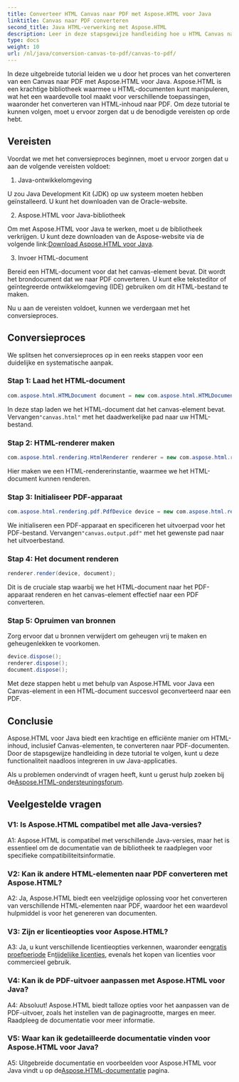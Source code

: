 ```yaml
---
title: Converteer HTML Canvas naar PDF met Aspose.HTML voor Java
linktitle: Canvas naar PDF converteren
second_title: Java HTML-verwerking met Aspose.HTML
description: Leer in deze stapsgewijze handleiding hoe u HTML Canvas naar PDF converteert met Aspose.HTML voor Java.
type: docs
weight: 10
url: /nl/java/conversion-canvas-to-pdf/canvas-to-pdf/
---
```

In deze uitgebreide tutorial leiden we u door het proces van het converteren van een Canvas naar PDF met Aspose.HTML voor Java. Aspose.HTML is een krachtige bibliotheek waarmee u HTML-documenten kunt manipuleren, wat het een waardevolle tool maakt voor verschillende toepassingen, waaronder het converteren van HTML-inhoud naar PDF. Om deze tutorial te kunnen volgen, moet u ervoor zorgen dat u de benodigde vereisten op orde hebt.

## Vereisten

Voordat we met het conversieproces beginnen, moet u ervoor zorgen dat u aan de volgende vereisten voldoet:

1. Java-ontwikkelomgeving

U zou Java Development Kit (JDK) op uw systeem moeten hebben geïnstalleerd. U kunt het downloaden van de Oracle-website.

2. Aspose.HTML voor Java-bibliotheek

 Om met Aspose.HTML voor Java te werken, moet u de bibliotheek verkrijgen. U kunt deze downloaden van de Aspose-website via de volgende link:[Download Aspose.HTML voor Java](https://releases.aspose.com/html/java/).

3. Invoer HTML-document

Bereid een HTML-document voor dat het canvas-element bevat. Dit wordt het brondocument dat we naar PDF converteren. U kunt elke teksteditor of geïntegreerde ontwikkelomgeving (IDE) gebruiken om dit HTML-bestand te maken.

Nu u aan de vereisten voldoet, kunnen we verdergaan met het conversieproces.

## Conversieproces

We splitsen het conversieproces op in een reeks stappen voor een duidelijke en systematische aanpak.

### Stap 1: Laad het HTML-document

```java
com.aspose.html.HTMLDocument document = new com.aspose.html.HTMLDocument(Resources.input("canvas.html"));
```

 In deze stap laden we het HTML-document dat het canvas-element bevat. Vervangen`"canvas.html"` met het daadwerkelijke pad naar uw HTML-bestand.

### Stap 2: HTML-renderer maken

```java
com.aspose.html.rendering.HtmlRenderer renderer = new com.aspose.html.rendering.HtmlRenderer();
```

Hier maken we een HTML-rendererinstantie, waarmee we het HTML-document kunnen renderen.

### Stap 3: Initialiseer PDF-apparaat

```java
com.aspose.html.rendering.pdf.PdfDevice device = new com.aspose.html.rendering.pdf.PdfDevice(Resources.output("canvas.output.pdf"));
```

 We initialiseren een PDF-apparaat en specificeren het uitvoerpad voor het PDF-bestand. Vervangen`"canvas.output.pdf"` met het gewenste pad naar het uitvoerbestand.

### Stap 4: Het document renderen

```java
renderer.render(device, document);
```

Dit is de cruciale stap waarbij we het HTML-document naar het PDF-apparaat renderen en het canvas-element effectief naar een PDF converteren.

### Stap 5: Opruimen van bronnen

Zorg ervoor dat u bronnen verwijdert om geheugen vrij te maken en geheugenlekken te voorkomen.

```java
device.dispose();
renderer.dispose();
document.dispose();
```

Met deze stappen hebt u met behulp van Aspose.HTML voor Java een Canvas-element in een HTML-document succesvol geconverteerd naar een PDF.

## Conclusie

Aspose.HTML voor Java biedt een krachtige en efficiënte manier om HTML-inhoud, inclusief Canvas-elementen, te converteren naar PDF-documenten. Door de stapsgewijze handleiding in deze tutorial te volgen, kunt u deze functionaliteit naadloos integreren in uw Java-applicaties.

 Als u problemen ondervindt of vragen heeft, kunt u gerust hulp zoeken bij de[Aspose.HTML-ondersteuningsforum](https://forum.aspose.com/).

## Veelgestelde vragen

### V1: Is Aspose.HTML compatibel met alle Java-versies?

A1: Aspose.HTML is compatibel met verschillende Java-versies, maar het is essentieel om de documentatie van de bibliotheek te raadplegen voor specifieke compatibiliteitsinformatie.

### V2: Kan ik andere HTML-elementen naar PDF converteren met Aspose.HTML?

A2: Ja, Aspose.HTML biedt een veelzijdige oplossing voor het converteren van verschillende HTML-elementen naar PDF, waardoor het een waardevol hulpmiddel is voor het genereren van documenten.

### V3: Zijn er licentieopties voor Aspose.HTML?

 A3: Ja, u kunt verschillende licentieopties verkennen, waaronder een[gratis proefperiode](https://releases.aspose.com/) En[tijdelijke licenties](https://purchase.aspose.com/temporary-license/), evenals het kopen van licenties voor commercieel gebruik.

### V4: Kan ik de PDF-uitvoer aanpassen met Aspose.HTML voor Java?

A4: Absoluut! Aspose.HTML biedt talloze opties voor het aanpassen van de PDF-uitvoer, zoals het instellen van de paginagrootte, marges en meer. Raadpleeg de documentatie voor meer informatie.

### V5: Waar kan ik gedetailleerde documentatie vinden voor Aspose.HTML voor Java?

 A5: Uitgebreide documentatie en voorbeelden voor Aspose.HTML voor Java vindt u op de[Aspose.HTML-documentatie](https://reference.aspose.com/html/java/) pagina.